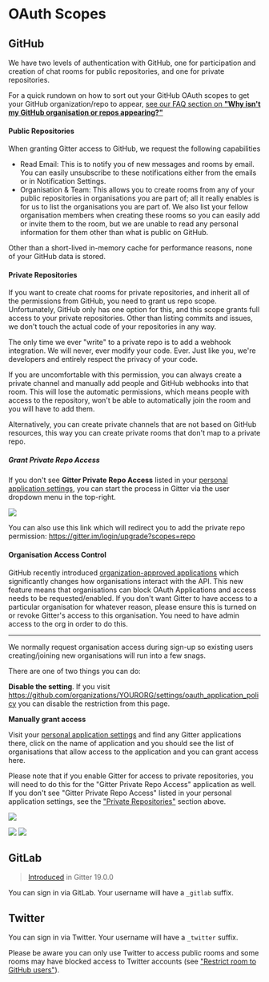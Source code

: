 # OAuth Scopes

## GitHub

We have two levels of authentication with GitHub, one for participation and creation of chat rooms for public repositories, and one for private repositories.

For a quick rundown on how to sort out your GitHub OAuth scopes to get your GitHub organization/repo to appear, [see our FAQ section on **"Why isn't my GitHub organisation or repos appearing?"**](./faq.md#why-isnt-my-github-organisation-or-repos-appearing)


#### Public Repositories

When granting Gitter access to GitHub, we request the following capabilities

 - Read Email: This is to notify you of new messages and rooms by email. You can easily unsubscribe to these notifications either from the emails or in Notification Settings.
 - Organisation & Team: This allows you to create rooms from any of your public repositories in organisations you are part of; all it really enables is for us to list the organisations you are part of. We also list your fellow organisation members when creating these rooms so you can easily add or invite them to the room, but we are unable to read any personal information for them other than what is public on GitHub.

Other than a short-lived in-memory cache for performance reasons, none of your GitHub data is stored.


#### Private Repositories

If you want to create chat rooms for private repositories, and inherit all of the permissions from GitHub, you need to grant us repo scope. Unfortunately, GitHub only has one option for this, and this scope grants full access to your private repositories. Other than listing commits and issues, we don't touch the actual code of your repositories in any way.

The only time we ever "write" to a private repo is to add a webhook integration. We will never, ever modify your code. Ever. Just like you, we're developers and entirely respect the privacy of your code.

If you are uncomfortable with this permission, you can always create a private channel and manually add people and GitHub webhooks into that room. This will lose the automatic permissions, which means people with access to the repository, won't be able to automatically join the room and you will have to add them.

Alternatively, you can create private channels that are not based on GitHub resources, this way you can create private rooms that don't map to a private repo.

##### Grant Private Repo Access

If you don't see **Gitter Private Repo Access** listed in your [personal application settings](https://github.com/settings/applications), you can start the process in Gitter via the user dropdown menu in the top-right.

![](https://i.imgur.com/hn4dRO1.png)

You can also use this link which will redirect you to add the private repo permission: https://gitter.im/login/upgrade?scopes=repo


#### Organisation Access Control

GitHub recently introduced [organization-approved applications](https://blog.github.com/2015-01-19-organization-approved-applications/) which significantly changes how organisations interact with the API. This new feature means that organisations can block OAuth Applications and access needs to be requested/enabled. If you don't want Gitter to have access to a particular organisation for whatever reason, please ensure this is turned on or revoke Gitter's access to this organisation. You need to have admin access to the org in order to do this.

---

We normally request organisation access during sign-up so existing users creating/joining new organisations will run into a few snags.

There are one of two things you can do:

**Disable the setting**. If you visit https://github.com/organizations/YOURORG/settings/oauth_application_policy you can disable the restriction from this page.

**Manually grant access**

Visit your [personal application settings](https://github.com/settings/applications) and find any Gitter applications there, click on the name of application and you should see the list of organisations that allow access to the application and you can grant access here.

Please note that if you enable Gitter for access to private repositories, you will need to do this for the "Gitter Private Repo Access" application as well. If you don't see "Gitter Private Repo Access" listed in your personal application settings, see the ["Private Repositories"](#private-repositories) section above.

![](https://i.imgur.com/9GtNmUP.png)

![](https://i.imgur.com/HpCotUq.png) ![](https://i.imgur.com/Ljlb4nf.png)


## GitLab

> [Introduced](https://gitlab.com/gitlab-org/gitter/webapp/merge_requests/1076) in Gitter 19.0.0

You can sign in via GitLab. Your username will have a `_gitlab` suffix.


## Twitter

You can sign in via Twitter. Your username will have a `_twitter` suffix.

Please be aware you can only use Twitter to access public rooms and some rooms may have blocked access to Twitter accounts (see ["Restrict room to GitHub users"](./rooms.md#restrict-room-to-github-users)).
